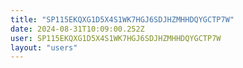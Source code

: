 ```yaml
---
title: "SP115EKQXG1D5X4S1WK7HGJ6SDJHZMHHDQYGCTP7W"
date: 2024-08-31T10:09:00.252Z
user: SP115EKQXG1D5X4S1WK7HGJ6SDJHZMHHDQYGCTP7W
layout: "users"
---
```

    